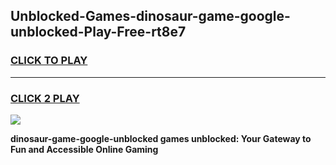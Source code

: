 
## Unblocked-Games-dinosaur-game-google-unblocked-Play-Free-rt8e7
<h3>
<a href="https://premium76.site?title=dinosaur-game-google-unblocked&ref=09A">CLICK TO PLAY</a></h3>
<hr>

<h3>
<a href="https://premium76.site?title=dinosaur-game-google-unblocked&ref=09A">CLICK 2 PLAY</a>
  
</h3>

<a href="https://premium76.site?title=dinosaur-game-google-unblocked&ref=09A"><img src="https://clearcache.store/games.png"></a>


**dinosaur-game-google-unblocked games unblocked: Your Gateway to Fun and Accessible Online Gaming**
